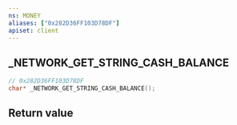 ```yaml
---
ns: MONEY
aliases: ["0x282D36FF103D78DF"]
apiset: client
---
```

## _NETWORK_GET_STRING_CASH_BALANCE

```c
// 0x282D36FF103D78DF
char* _NETWORK_GET_STRING_CASH_BALANCE();
```



## Return value

